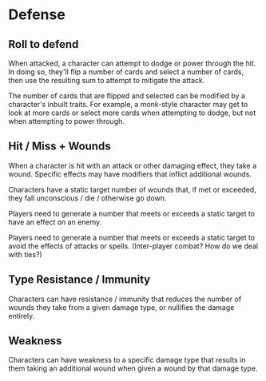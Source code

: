 # Defense

## Roll to defend
When attacked, a character can attempt to dodge or power through the hit. In doing so, they'll flip a number of cards and select a number
of cards, then use the resulting sum to attempt to mitigate the attack.

The number of cards that are flipped and selected can be modified by a character's inbuilt traits. For example, a monk-style character
may get to look at more cards or select more cards when attempting to dodge, but not when attempting to power through.

## Hit / Miss + Wounds
When a character is hit with an attack or other damaging effect, they take a wound. Specific effects may have modifiers that inflict
additional wounds.

Characters have a static target number of wounds that, if met or exceeded, they fall unconscious / die / otherwise go down.

Players need to generate a number that meets or exceeds a static target to have an effect on an enemy.

Players need to generate a number that meets or exceeds a static target to avoid the effects of attacks or spells. (Inter-player combat?
How do we deal with ties?)

## Type Resistance / Immunity
Characters can have resistance / immunity that reduces the number of wounds they take from a given damage type, or nullifies the damage
entirely.

## Weakness
Characters can have weakness to a specific damage type that results in them taking an additional wound when given a wound by that
damage type.
